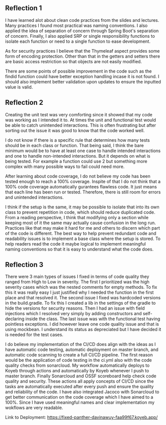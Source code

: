 <h2>Reflection 1</h2>

I have learned alot about clean code practices from the slides and lectures. Many practices I found most practical was naming conventions. I also applied the idea of separation of concern through Spring Boot's separation of concern. Finally, I also applied SRP or single responsibility functions to isolate each function or need to a single function to ease development. 

As for security practices I believe that the Thymeleaf aspect provides some form of encoding protection. Other than that in the getters and setters there are basic access restriction so that objects are not easily modified.

There are some points of possible improvement in the code such as the findid function could have better exception handling incase it is not found. I should also implement better validation upon updates to ensure the inputted value is valid.

<h2>Reflection 2</h2>

Creating the unit test was very comforting since it showed that my code was working as I intended it to. At times the unit and functional test would be able to catch unintended interactions. This is often frustrating but after sorting out the issue it was good to know that the code worked well.

I do not know if there is a specific rule that determines how many tests should be in each class or function. That being said, I think the bare minimum would be to have at least one case to handle intended interactions and one to handle non-intended interactions. But it depends on what is being tested. For example a function could use 2 but something more complex with many possible ways to fail could need more. 

After learning about code coverage, I do not believe my code has been tested enough to reach a 100% coverage. Inspite of that I do not think that a 100% code coverage automatically gurantees flawless code. It just means that each line has been run or tested. Therefore, there is still room for errors and unintended interactions.

I think if the setup is the same, it may be possible to isolate that into its own class to prevent repetition in code, which should reduce duplicated code. From a reading perspective, I think that modifying only a section while keeping most of it the same may actually cause confusion in the long run. Practices like that may make it hard for me and others to discern which part of the code is different. The best way to help prevent redundant code and readability issues is to implement a base class where the setup is stored. To help readers read the code it maybe logical to implement meaningful naming conventions so that it is easy to understand what the code does.

<h2>Reflection 3</h2>

There were 3 main types of issues I fixed in terms of code quality they ranged from High to Low in severity. The first I prioritized was the high severity cases which was the nested comments for empty methods. To fix this it was really easy I just justified why I needed the function in the first place and that resolved it.
The second issue I fixed was hardcoded versions in the build.gradle. To fix this I created a lib in the settings of the gradle to hide the versions for security reasons. Then I had an issue with field injections which I resolved very simply by adding constructors and self-declaring inside the class. The last issue was with the functional test having pointless exceptions. I did however leave one code quality issue and that is using mockbean.
I understand its status as depreciated but I have decided it is needed for the test cases.

I do believe my implementation of the CI/CD does align with the ideas as I have automatic code testing, automatic deployment on master branch, and automatic code scanning to create a full CI/CD pipeline.
The first reason would be the application of code testing in the ci.yml also with the code quality checks from sonarcloud. My workflow automatically deploys to Koyeb through actions and automatically by Koyeb whenever I push to master branch. Finally Sonarcloud and OSSF scoreboard help check code quality and security.
These actions all apply concepts of CI/CD since the tasks are automatically executed after every push and ensure the quality and reliability of the code. I have also integrated Jacoco with Sonarcloud to get better communication on the code coverage which I have aimed to a 100%. Since I have used meaningful names and clear implementation my wokflows are very readable.

Link to Deployment: https://fixed-panther-davinawuy-faa99f67.koyeb.app/
